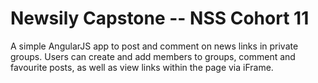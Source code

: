 # Newsily Capstone -- NSS Cohort 11 

A simple AngularJS app to post and comment on news links in private groups. Users can create and add members to groups, comment and favourite posts, as well as view links within the page via iFrame.
